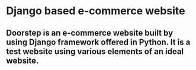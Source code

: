 # Django based e-commerce website

## Doorstep is an e-commerce website built by using Django framework offered in Python. It is a test website using various elements of an ideal website.
